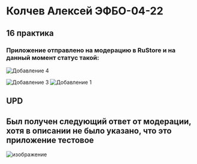 # Колчев Алексей ЭФБО-04-22

## 16 практика

### Приложение отправлено на модерацию в RuStore и на данный момент статус такой:

![Добавление 4](https://github.com/user-attachments/assets/f6874c6c-b610-4125-97cd-96642d2a193c)



![Добавление 3](https://github.com/user-attachments/assets/883b59e0-0ed6-40be-89e4-cf4c876b590d)
![Добавление 1](https://github.com/user-attachments/assets/70229804-0bc3-4b69-b61a-15692002d0e1)


## UPD
## Был получен следующий ответ от модерации, хотя в описании не было указано, что это приложение тестовое

![изображение](https://github.com/user-attachments/assets/f57b6d1d-22e0-4c34-8269-6fcb4540557e)
